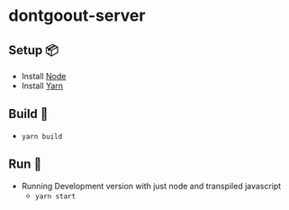 # dontgoout-server

## Setup :package:

* Install [Node](https://nodejs.org/en/)
* Install [Yarn](https://yarnpkg.com/en/)

## Build :hammer:

* `yarn build`

## Run :rocket:

* Running Development version with just node and transpiled javascript
    * `yarn start`

